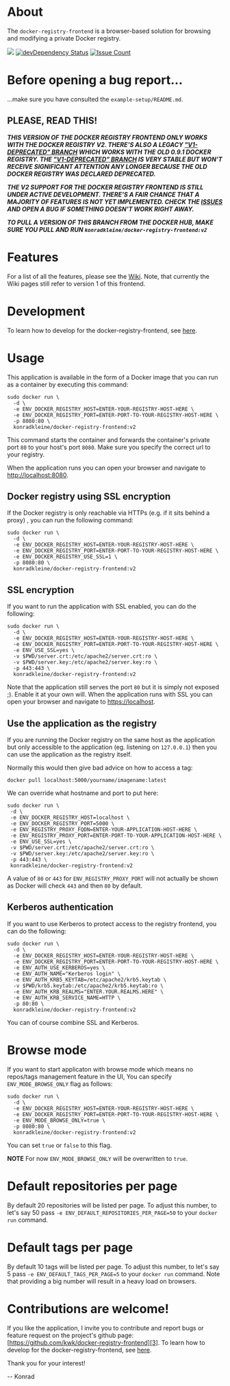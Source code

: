 # About

The `docker-registry-frontend` is a browser-based solution for browsing and modifying a private Docker registry.

[![](https://badge.imagelayers.io/konradkleine/docker-registry-frontend:v2.svg)](https://imagelayers.io/?images=konradkleine/docker-registry-frontend:v2 'Get your own badge on imagelayers.io')
[![devDependency Status](https://david-dm.org/kwk/docker-registry-frontend/dev-status.svg?style=flat-square)](https://david-dm.org/kwk/docker-registry-frontend#info=devDependencies)
[![Issue Count](https://codeclimate.com/github/kwk/docker-registry-frontend/badges/issue_count.svg)](https://codeclimate.com/github/kwk/docker-registry-frontend)

# Before opening a bug report...

...make sure you have consulted the `example-setup/README.md`.

## PLEASE, READ THIS!

***THIS VERSION OF THE DOCKER REGISTRY FRONTEND ONLY WORKS WITH THE DOCKER REGISTRY V2. THERE'S ALSO A LEGACY ["V1-DEPRECATED" BRANCH][v1branch] WHICH WORKS WITH THE OLD 0.9.1 DOCKER REGISTRY. THE ["V1-DEPRECATED" BRANCH][v1branch] IS VERY STABLE BUT WON'T RECEIVE SIGNIFICANT ATTENTION ANY LONGER BECAUSE THE OLD DOCKER REGISTRY WAS DECLARED DEPRECATED.***

***THE V2 SUPPORT FOR THE DOCKER REGISTRY FRONTEND IS STILL UNDER ACTIVE DEVELOPMENT. THERE'S A FAIR CHANCE THAT A MAJORITY OF FEATURES IS NOT YET IMPLEMENTED. CHECK THE [ISSUES](https://github.com/kwk/docker-registry-frontend/issues) AND OPEN A BUG IF SOMETHING DOESN'T WORK RIGHT AWAY.***

***TO PULL A VERSION OF THIS BRANCH FROM THE DOCKER HUB, MAKE SURE YOU PULL AND RUN ```konradkleine/docker-registry-frontend:v2```***

# Features

For a list of all the features, please see the [Wiki][features]. Note, that currently the Wiki pages still refer to version 1 of this frontend.

# Development

To learn how to develop for the docker-registry-frontend, see
[here](develop/README.md).

# Usage

This application is available in the form of a Docker image that you can run as a container by executing this command:

    sudo docker run \
      -d \
      -e ENV_DOCKER_REGISTRY_HOST=ENTER-YOUR-REGISTRY-HOST-HERE \
      -e ENV_DOCKER_REGISTRY_PORT=ENTER-PORT-TO-YOUR-REGISTRY-HOST-HERE \
      -p 8080:80 \
      konradkleine/docker-registry-frontend:v2

This command starts the container and forwards the container's private port `80` to your host's port `8080`. Make sure you specify the correct url to your registry.

When the application runs you can open your browser and navigate to [http://localhost:8080][1].

## Docker registry using SSL encryption

If the Docker registry is only reachable via HTTPs (e.g. if it sits behind a proxy) , you can run the following command:

    sudo docker run \
      -d \
      -e ENV_DOCKER_REGISTRY_HOST=ENTER-YOUR-REGISTRY-HOST-HERE \
      -e ENV_DOCKER_REGISTRY_PORT=ENTER-PORT-TO-YOUR-REGISTRY-HOST-HERE \
      -e ENV_DOCKER_REGISTRY_USE_SSL=1 \
      -p 8080:80 \
      konradkleine/docker-registry-frontend:v2

## SSL encryption

If you want to run the application with SSL enabled, you can do the following:

    sudo docker run \
      -d \
      -e ENV_DOCKER_REGISTRY_HOST=ENTER-YOUR-REGISTRY-HOST-HERE \
      -e ENV_DOCKER_REGISTRY_PORT=ENTER-PORT-TO-YOUR-REGISTRY-HOST-HERE \
      -e ENV_USE_SSL=yes \
      -v $PWD/server.crt:/etc/apache2/server.crt:ro \
      -v $PWD/server.key:/etc/apache2/server.key:ro \
      -p 443:443 \
      konradkleine/docker-registry-frontend:v2

Note that the application still serves the port `80` but it is simply not exposed ;). Enable it at your own will. When the application runs with SSL you can open your browser and navigate to [https://localhost][2].

## Use the application as the registry

If you are running the Docker registry on the same host as the application but only accessible to the application (eg. listening on `127.0.0.1`) then you can use the application as the registry itself.

Normally this would then give bad advice on how to access a tag:

    docker pull localhost:5000/yourname/imagename:latest

We can override what hostname and port to put here:

    sudo docker run \
     -d \
     -e ENV_DOCKER_REGISTRY_HOST=localhost \
     -e ENV_DOCKER_REGISTRY_PORT=5000 \
     -e ENV_REGISTRY_PROXY_FQDN=ENTER-YOUR-APPLICATION-HOST-HERE \
     -e ENV_REGISTRY_PROXY_PORT=ENTER-PORT-TO-YOUR-APPLICATION-HOST-HERE \
     -e ENV_USE_SSL=yes \
     -v $PWD/server.crt:/etc/apache2/server.crt:ro \
     -v $PWD/server.key:/etc/apache2/server.key:ro \
     -p 443:443 \
     konradkleine/docker-registry-frontend:v2

A value of `80` or `443` for `ENV_REGISTRY_PROXY_PORT` will not actually be shown as Docker will check `443` and then `80` by default.

## Kerberos authentication

If you want to use Kerberos to protect access to the registry frontend, you can
do the following:

    sudo docker run \
      -d \
      -e ENV_DOCKER_REGISTRY_HOST=ENTER-YOUR-REGISTRY-HOST-HERE \
      -e ENV_DOCKER_REGISTRY_PORT=ENTER-PORT-TO-YOUR-REGISTRY-HOST-HERE \
      -e ENV_AUTH_USE_KERBEROS=yes \
      -e ENV_AUTH_NAME="Kerberos login" \
      -e ENV_AUTH_KRB5_KEYTAB=/etc/apache2/krb5.keytab \
      -v $PWD/krb5.keytab:/etc/apache2/krb5.keytab:ro \
      -e ENV_AUTH_KRB_REALMS="ENTER.YOUR.REALMS.HERE" \
      -e ENV_AUTH_KRB_SERVICE_NAME=HTTP \
      -p 80:80 \
      konradkleine/docker-registry-frontend:v2

You can of course combine SSL and Kerberos.

# Browse mode

If you want to start applicaton with browse mode which means no repos/tags management feature in the UI, You can specify `ENV_MODE_BROWSE_ONLY` flag as follows:

    sudo docker run \
      -d \
      -e ENV_DOCKER_REGISTRY_HOST=ENTER-YOUR-REGISTRY-HOST-HERE \
      -e ENV_DOCKER_REGISTRY_PORT=ENTER-PORT-TO-YOUR-REGISTRY-HOST-HERE \
      -e ENV_MODE_BROWSE_ONLY=true \
      -p 8080:80 \
      konradkleine/docker-registry-frontend:v2

You can set `true` or `false` to this flag.

**NOTE** For now `ENV_MODE_BROWSE_ONLY` will be overwritten to `true`.

# Default repositories per page

By default 20 repositories will be listed per page. To adjust this number, to
let's say 50 pass `-e ENV_DEFAULT_REPOSITORIES_PER_PAGE=50` to your `docker run`
command.

# Default tags per page

By default 10 tags will be listed per page. To adjust this number, to
let's say 5 pass `-e ENV_DEFAULT_TAGS_PER_PAGE=5` to your `docker run`
command. Note that providing a big number will result in a heavy load on browsers.

# Contributions are welcome!

If you like the application, I invite you to contribute and report bugs or feature request on the project's github page: [https://github.com/kwk/docker-registry-frontend][3].
To learn how to develop for the docker-registry-frontend, see [here](develop/README.md).

Thank you for your interest!

 -- Konrad


  [1]: http://localhost:8080
  [2]: https://localhost
  [3]: https://github.com/kwk/docker-registry-frontend
  [features]: https://github.com/kwk/docker-registry-frontend/wiki/Features
  [v1branch]: https://github.com/kwk/docker-registry-frontend/tree/v1-deprecated
